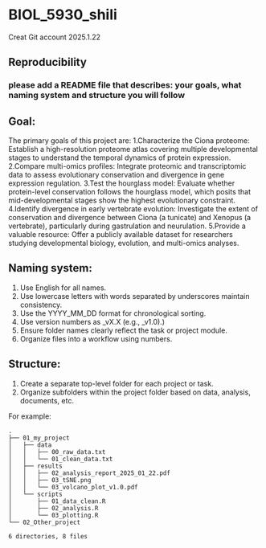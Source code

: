 # BIOL_5930_shili
Creat Git account 2025.1.22
## Reproducibility

### please add a README file that describes: your goals, what naming system and structure you will follow
## Goal:

The primary goals of this project are:
1.Characterize the Ciona proteome: Establish a high-resolution proteome atlas covering multiple developmental stages to understand the temporal dynamics of protein expression.
2.Compare multi-omics profiles: Integrate proteomic and transcriptomic data to assess evolutionary conservation and divergence in gene expression regulation.
3.Test the hourglass model: Evaluate whether protein-level conservation follows the hourglass model, which posits that mid-developmental stages show the highest evolutionary constraint.
4.Identify divergence in early vertebrate evolution: Investigate the extent of conservation and divergence between Ciona (a tunicate) and Xenopus (a vertebrate), particularly during gastrulation and neurulation.
5.Provide a valuable resource: Offer a publicly available dataset for researchers studying developmental biology, evolution, and multi-omics analyses.

## Naming system:

1. Use English for all names.
2. Use lowercase letters with words separated by underscores maintain consistency.
3. Use the YYYY_MM_DD format for chronological sorting.
4. Use version numbers as _vX.X (e.g., _v1.0).)
5. Ensure folder names clearly reflect the task or project module.
6. Organize files into a workflow using numbers.

## Structure:

1. Create a separate top-level folder for each project or task.
2. Organize subfolders within the project folder based on data, analysis, documents, etc.

For example:
```
.
├── 01_my_project
│   ├── data
│   │   ├── 00_raw_data.txt
│   │   └── 01_clean_data.txt
│   ├── results
│   │   ├── 02_analysis_report_2025_01_22.pdf
│   │   ├── 03_tSNE.png
│   │   └── 03_volcano_plot_v1.0.pdf
│   └── scripts
│       ├── 01_data_clean.R
│       ├── 02_analysis.R
│       └── 03_plotting.R
└── 02_Other_project

6 directories, 8 files
```
